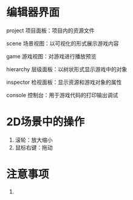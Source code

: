 # 编辑器界面

project 项目面板：项目内的资源文件

scene 场景视图：以可视化的形式展示游戏内容

game 游戏视图：对游戏进行播放预览

hierarchy 层级面板：以树状形式显示游戏中的对象

inspector 检视面板：显示资源和游戏对象的属性

console 控制台：用于游戏代码的打印输出调试

# 2D场景中的操作

1. 滚轮：放大缩小
2. 鼠标右键：拖动



# 注意事项

1. 

